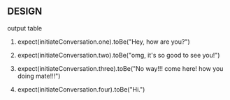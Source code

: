 ## DESIGN

output table

1.  expect(initiateConversation.one).toBe("Hey, how are you?")

2.  expect(initiateConversation.two).toBe("omg, it's so good to see you!")

3.  expect(initiateConversation.three).toBe("No way!!! come here! how you doing mate!!!")

4.  expect(initiateConversation.four).toBe("Hi.")
